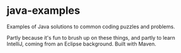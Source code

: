# java-examples

Examples of Java solutions to common coding puzzles and problems.

Partly because it's fun to brush up on these things, and partly to learn IntelliJ, coming from an Eclipse background.
Built with Maven.